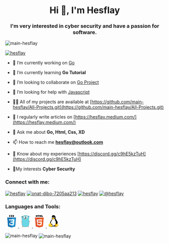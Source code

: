 <h1 align="center">Hi 👋, I'm Hesflay</h1>
<h3 align="center">I'm very interested in cyber security and have a passion for software.</h3>

<p align="left"> <img src="https://komarev.com/ghpvc/?username=main-hesflay&label=Profile%20views&color=0e75b6&style=flat" alt="main-hesflay" /> </p>

<p align="left"> <a href="https://twitter.com/hesflay" target="blank"><img src="https://img.shields.io/twitter/follow/hesflay?logo=twitter&style=for-the-badge" alt="hesflay" /></a> </p>

- 🔭 I’m currently working on [Go](https://github.com/main-hesflay/go.git)

- 🌱 I’m currently learning **Go Tutorial**

- 👯 I’m looking to collaborate on [Go Project](https://github.com/main-hesflay/go.git)

- 🤝 I’m looking for help with [Javascript](https://github.com/main-hesflay)

- 👨‍💻 All of my projects are available at [https://github.com/main-hesflay/All-Projects.git](https://github.com/main-hesflay/All-Projects.git)

- 📝 I regularly write articles on [https://hesflay.medium.com/](https://hesflay.medium.com/)

- 💬 Ask me about **Go, Html, Css, XD**

- 📫 How to reach me **hesflay@outlook.com**

- 📄 Know about my experiences [https://discord.gg/c9hE5kzTuH](https://discord.gg/c9hE5kzTuH)

- 🔐My interests **Cyber Security**

<h3 align="left">Connect with me:</h3>
<p align="left">
<a href="https://twitter.com/hesflay" target="blank"><img align="center" src="https://raw.githubusercontent.com/rahuldkjain/github-profile-readme-generator/master/src/images/icons/Social/twitter.svg" alt="hesflay" height="30" width="40" /></a>
<a href="https://linkedin.com/in/onat-dibo-7205aa213" target="blank"><img align="center" src="https://raw.githubusercontent.com/rahuldkjain/github-profile-readme-generator/master/src/images/icons/Social/linked-in-alt.svg" alt="onat-dibo-7205aa213" height="30" width="40" /></a>
<a href="https://instagram.com/hesflay" target="blank"><img align="center" src="https://raw.githubusercontent.com/rahuldkjain/github-profile-readme-generator/master/src/images/icons/Social/instagram.svg" alt="hesflay" height="30" width="40" /></a>
<a href="https://medium.com/@hesflay" target="blank"><img align="center" src="https://raw.githubusercontent.com/rahuldkjain/github-profile-readme-generator/master/src/images/icons/Social/medium.svg" alt="@hesflay" height="30" width="40" /></a>
</p>

<h3 align="left">Languages and Tools:</h3>
<p align="left"> <a href="https://www.w3schools.com/css/" target="_blank" rel="noreferrer"> <img src="https://raw.githubusercontent.com/devicons/devicon/master/icons/css3/css3-original-wordmark.svg" alt="css3" width="40" height="40"/> </a> <a href="https://golang.org" target="_blank" rel="noreferrer"> <img src="https://raw.githubusercontent.com/devicons/devicon/master/icons/go/go-original.svg" alt="go" width="40" height="40"/> </a> <a href="https://www.w3.org/html/" target="_blank" rel="noreferrer"> <img src="https://raw.githubusercontent.com/devicons/devicon/master/icons/html5/html5-original-wordmark.svg" alt="html5" width="40" height="40"/> </a> <a href="https://www.linux.org/" target="_blank" rel="noreferrer"> <img src="https://raw.githubusercontent.com/devicons/devicon/master/icons/linux/linux-original.svg" alt="linux" width="40" height="40"/> </a> </p>

<p><img align="left" src="https://github-readme-stats.vercel.app/api/top-langs?username=main-hesflay&show_icons=true&locale=en&layout=compact" alt="main-hesflay" /></p>

<p>&nbsp;<img align="center" src="https://github-readme-stats.vercel.app/api?username=main-hesflay&show_icons=true&locale=en" alt="main-hesflay" /></p>
